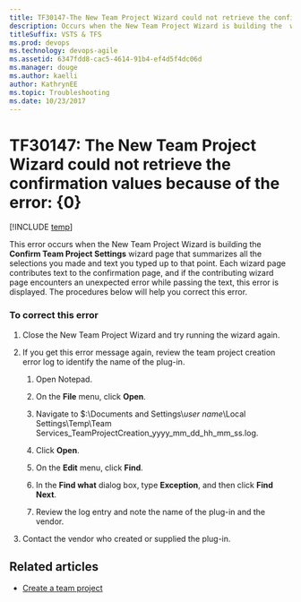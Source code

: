 ```yaml
---
title: TF30147-The New Team Project Wizard could not retrieve the confirmation values 
description: Occurs when the New Team Project Wizard is building the  wizard page that summarizes all the selections you made and text you typed up to that point.
titleSuffix: VSTS & TFS
ms.prod: devops
ms.technology: devops-agile
ms.assetid: 6347fdd8-cac5-4614-91b4-ef4d5f4dc06d
ms.manager: douge
ms.author: kaelliauthor: KathrynEE
ms.topic: Troubleshooting
ms.date: 10/23/2017
---
```



# TF30147: The New Team Project Wizard could not retrieve the confirmation values because of the error: {0}

[!INCLUDE [temp](../../../_shared/dev15-version-header.md)]

This error occurs when the New Team Project Wizard is building the **Confirm Team Project Settings** wizard page that summarizes all the selections you made and text you typed up to that point. Each wizard page contributes text to the confirmation page, and if the contributing wizard page encounters an unexpected error while passing the text, this error is displayed. The procedures below will help you correct this error.  
  
### To correct this error  
  
1.  Close the New Team Project Wizard and try running the wizard again.  
  
2.  If you get this error message again, review the team project creation error log to identify the name of the plug-in.  
  
    1.  Open Notepad.  
  
    2.  On the **File** menu, click **Open**.  
  
    3.  Navigate to $:\Documents and Settings\\*user name*\Local Settings\Temp\Team Services_TeamProjectCreation_yyyy_mm_dd_hh_mm_ss.log.  
  
    4.  Click **Open**.  
  
    5.  On the **Edit** menu, click **Find**.  
  
    6.  In the **Find what** dialog box, type **Exception**, and then click **Find Next**.  
  
    7.  Review the log entry and note the name of the plug-in and the vendor.  
  
3.  Contact the vendor who created or supplied the plug-in.  
  
## Related articles
- [Create a team project](../../../../accounts/create-team-project.md)